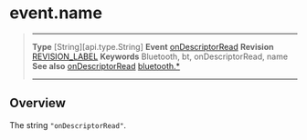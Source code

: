 # event.name

> --------------------- ------------------------------------------------------------------------------------------
> __Type__              [String][api.type.String]
> __Event__             [onDescriptorRead](/plugin.bluetooth.type.Gatt.event.onDescriptorRead.md)
> __Revision__          [REVISION_LABEL](REVISION_URL)
> __Keywords__          Bluetooth, bt, onDescriptorRead, name
> __See also__          [onDescriptorRead](/plugin.bluetooth.type.Gatt.event.onDescriptorRead.md)
>						[bluetooth.*](/plugin.bluetooth.md)
> --------------------- ------------------------------------------------------------------------------------------

## Overview

The string `"onDescriptorRead"`.